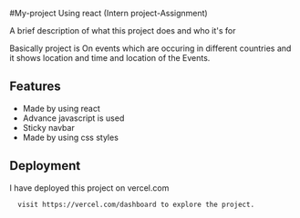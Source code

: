 #My-project Using react (Intern project-Assignment)

A brief description of what this project does and who it's for

Basically project is On events which are occuring in different
countries and it shows location and time and location of the
 Events.


 
## Features

- Made by using react
- Advance javascript is used
- Sticky navbar
- Made by using css styles


## Deployment

I have deployed this project on vercel.com

```bash
  visit https://vercel.com/dashboard to explore the project.

